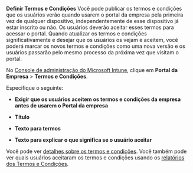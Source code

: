 **Definir Termos e Condições** Você pode publicar os termos e condições que os usuários verão quando usarem o portal da empresa pela primeira vez de qualquer dispositivo, independentemente de esse dispositivo já estar inscrito ou não. Os usuários deverão aceitar esses termos para acessar o portal. Quando atualizar os termos e condições significativamente e desejar que os usuários os vejam e aceitem, você poderá marcar os novos termos e condições como uma nova versão e os usuários passarão pelo mesmo processo da próxima vez que visitam o portal.

No [Console de administração do Microsoft Intune](http://manage.microsoft.com), clique em **Portal da Empresa** &gt; **Termos e Condições**.

Especifique o seguinte:

-   **Exigir que os usuários aceitem os termos e condições da empresa antes de usarem o Portal da empresa**

-   **Título**

-   **Texto para termos**

-   **Texto para explicar o que significa se o usuário aceitar**

Você pode ver [detalhes sobre os termos e condições](https://technet.microsoft.com/library/mt405893.aspx).  Você também pode ver quais usuários aceitaram os termos e condições usando os [relatórios dos Termos e Condições](https://technet.microsoft.com/library/dn646977.aspx).



<!--HONumber=Jul16_HO3-->


